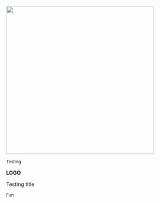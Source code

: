 <img src="https://cdn.jsdelivr.net/gh/lifeiny/imageField/icon.png" width="400" />

<small>Testing</small> 



**LOGO**



Testing title



<small>Fun</small> 